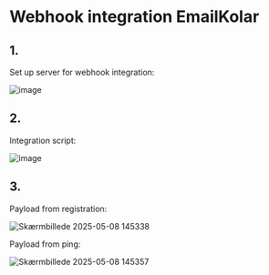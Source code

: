 # Webhook integration EmailKolar

## 1. 

Set up server for webhook integration:

![image](https://github.com/user-attachments/assets/6daff81c-07c4-49c9-b91b-e94d52347e49)

## 2.

Integration script:

![image](https://github.com/user-attachments/assets/9675242c-cdbb-43c0-82fe-8e7571237079)

## 3.

Payload from registration:

![Skærmbillede 2025-05-08 145338](https://github.com/user-attachments/assets/e58c6fa8-0eca-40f9-8257-d4a0f9943af3)

Payload from ping:

![Skærmbillede 2025-05-08 145357](https://github.com/user-attachments/assets/11bb1eb1-995a-4c15-ac15-5cec259227ce)


